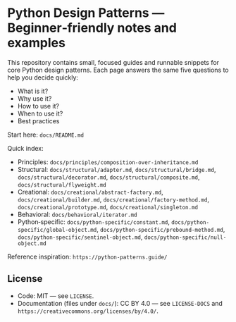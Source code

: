 # Python Design Patterns — Beginner‑friendly notes and examples

This repository contains small, focused guides and runnable snippets for core Python design patterns. Each page answers the same five questions to help you decide quickly:

- What is it?
- Why use it?
- How to use it?
- When to use it?
- Best practices

Start here: `docs/README.md`

Quick index:

- Principles: `docs/principles/composition-over-inheritance.md`
- Structural: `docs/structural/adapter.md`, `docs/structural/bridge.md`, `docs/structural/decorator.md`, `docs/structural/composite.md`, `docs/structural/flyweight.md`
- Creational: `docs/creational/abstract-factory.md`, `docs/creational/builder.md`, `docs/creational/factory-method.md`, `docs/creational/prototype.md`, `docs/creational/singleton.md`
- Behavioral: `docs/behavioral/iterator.md`
- Python‑specific: `docs/python-specific/constant.md`, `docs/python-specific/global-object.md`, `docs/python-specific/prebound-method.md`, `docs/python-specific/sentinel-object.md`, `docs/python-specific/null-object.md`

Reference inspiration: `https://python-patterns.guide/`

## License

- Code: MIT — see `LICENSE`.
- Documentation (files under `docs/`): CC BY 4.0 — see `LICENSE-DOCS` and `https://creativecommons.org/licenses/by/4.0/`.
